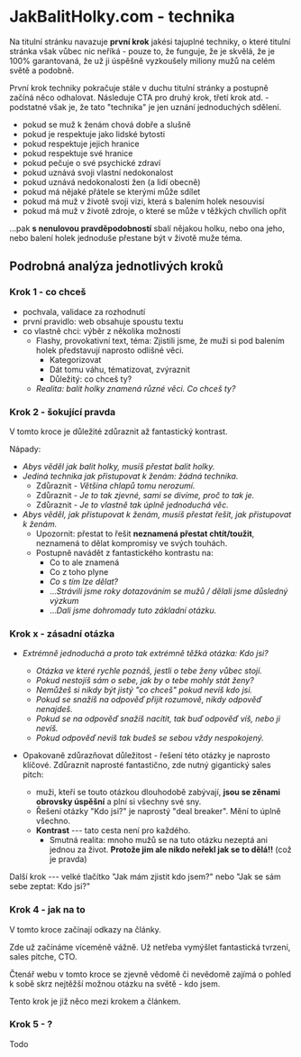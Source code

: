 # JakBalitHolky.com - technika

Na titulní stránku navazuje **první krok** jakési tajuplné techniky, o které titulní stránka však vůbec nic neříká - pouze to, že funguje, že je skvělá, že je 100% garantovaná, že už ji úspěšně vyzkoušely miliony mužů na celém světě a podobně.

První krok techniky pokračuje stále v duchu titulní stránky a postupně začíná něco odhalovat. Následuje CTA pro druhý krok, třetí krok atd. - podstatné však je, že tato "technika" je jen uznání jednoduchých sdělení.

- pokud se muž k ženám chová dobře a slušně
- pokud je respektuje jako lidské bytosti
- pokud respektuje jejich hranice
- pokud respektuje své hranice
- pokud pečuje o své psychické zdraví
- pokud uznává svoji vlastní nedokonalost
- pokud uznává nedokonalosti žen (a lidí obecně)
- pokud má nějaké přátele se kterými může sdílet
- pokud má muž v životě svoji vizi, která s balením holek nesouvisí
- pokud má muž v životě zdroje, o které se může v těžkých chvílích opřít

...pak **s nenulovou pravděpodobností** sbalí nějakou holku, nebo ona jeho, nebo balení holek jednoduše přestane být v životě muže téma.

## Podrobná analýza jednotlivých kroků

### Krok 1 - co chceš

- pochvala, validace za rozhodnutí
- první pravidlo: web obsahuje spoustu textu
- co vlastně chci: výběr z několika možností  
  - Flashy, provokativní text, téma: Zjistili jsme, že muži si pod balením holek představují naprosto odlišné věci.
    - Kategorizovat
    - Dát tomu váhu, tématizovat, zvýraznit
    - Důležitý: co chceš ty?
  - *Realita: balit holky znamená různé věci. Co chceš ty?*

### Krok 2 - šokující pravda

V tomto kroce je důležité zdůraznit až fantastický kontrast.

Nápady:

- *Abys věděl jak balit holky, musíš přestat balit holky.*
- *Jediná technika jak přistupovat k ženám: žádná technika.*
  - Zdůraznit - *Většina chlapů tomu nerozumí.*
  - Zdůraznit - *Je to tak zjevné, sami se divíme, proč to tak je.*
  - Zdůraznit - *Je to vlastně tak úplně jednoduchá věc.*
- *Abys věděl, jak přistupovat k ženám, musíš přestat řešit, jak přistupovat k ženám.*
  - Upozornit: přestat to řešit **neznamená přestat chtít/toužit**, neznamená to dělat kompromisy ve svých touhách.
  - Postupně navádět z fantastického kontrastu na: 
    - Co to ale znamená
    - Co z toho plyne
    - *Co s tím lze dělat?*
    - ...*Strávili jsme roky dotazováním se mužů / dělali jsme důsledný výzkum*
    - ...*Dali jsme dohromady tuto základní otázku.*

### Krok x - zásadní otázka

- *Extrémně jednoduchá a proto tak extrémně těžká otázka: Kdo jsi?*
  - *Otázka ve které rychle poznáš, jestli o tebe ženy vůbec stojí.*
  - *Pokud nestojíš sám o sebe, jak by o tebe mohly stát ženy?*
  - *Nemůžeš si nikdy být jistý "co chceš" pokud nevíš kdo jsi.*
  - *Pokud se snažíš na odpověď přijít rozumově, nikdy odpověď nenajdeš.*
  - *Pokud se na odpověď snažíš nacítit, tak buď odpověď víš, nebo ji nevíš.*
  - *Pokud odpověď nevíš tak budeš se sebou vždy nespokojený.*

- Opakovaně zdůrazňovat důležitost - řešení této otázky je naprosto klíčové. Zdůraznit naprosté fantastično, zde nutný gigantický sales pitch: 
  - muži, kteří se touto otázkou dlouhodobě zabývají, **jsou se zěnami obrovsky úspěšní** a plní si všechny své sny.
  - Řešení otázky "Kdo jsi?" je naprostý "deal breaker". Mění to úplně všechno.
  - **Kontrast** --- tato cesta není pro každého.
    - Smutná realita: mnoho mužů se na tuto otázku nezeptá ani jednou za život. **Protože jim ale nikdo neřekl jak se to dělá!!** (což je pravda)

Další krok --- velké tlačítko "Jak mám zjistit kdo jsem?" nebo "Jak se sám sebe zeptat: Kdo jsi?"

### Krok 4 - jak na to

V tomto kroce začínají odkazy na články.

Zde už začínáme víceméně vážně. Už netřeba vymýšlet fantastická tvrzení, sales pitche, CTO.

Čtenář webu v tomto kroce se zjevně vědomě či nevědomě zajímá o pohled k sobě skrz nejtěžší možnou otázku na světě - kdo jsem.

Tento krok je již něco mezi krokem a článkem.

### Krok 5 - ?

Todo